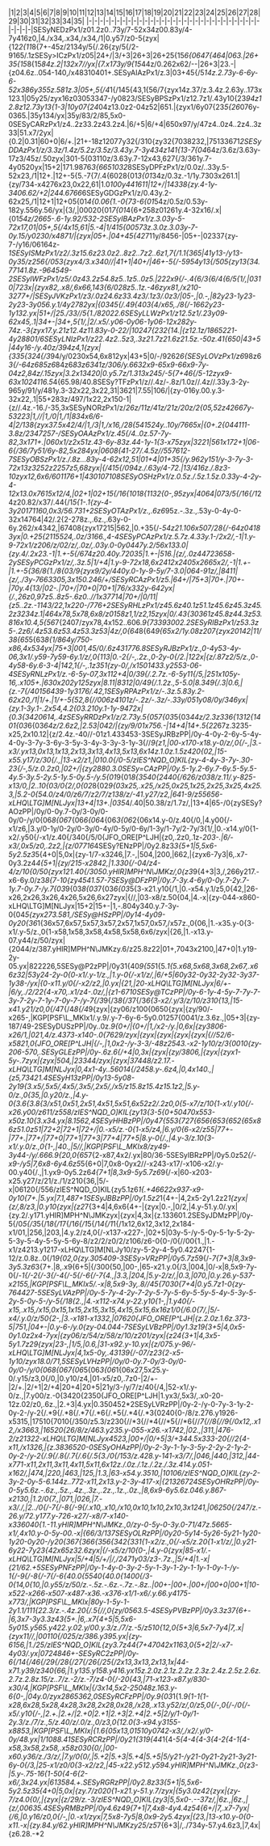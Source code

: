 |1|2|3|4|5|6|7|8|9|10|11|12|13|14|15|16|17|18|19|20|21|22|23|24|25|26|27|28|29|30|31|32|33|34|35|
|-|-|-|-|-|-|-|-|-|-|-|-|-|-|-|-|-|-|-|-|-|-|-|-|-|-|-|-|-|-|-|-|-|-|-|SESyNEDzPx1/z01.2z0..73y/7-52x34z00.83y/4-7y416z0,|4./x34,.x34,/x34,/1|0.y57/z0-5{zyx|{12*2{11*8{7+-45z/2134y/5{/.26{zy/5{/2-9165/.1zSESy>ICzPx1/z05|24+/|3/+3|26+3|26+25{15*6{0647{464|063.|26+35{15*8{15*84z.2|132x7//yx|{7.x173y/9{15*44z/0.262x62/--|26+3|23.-|{z04.6z..054-140,/x48310401+.SESyAIAzPx1/z.3|03+45{/5*14z.2.73y-6-6y-6-52x386y355z.581z.3|05+,5{/4*1{/145{43,1{56/7{zyx14z.37/z.3.4z.2.63y..173x123.1|05y25/zyx16z03053347-/y0823/SESyBPSzPx1/z12.7z1/.43y10{23*94z12.8z12.73y13{1-3|10y07{24*04z13.0z2-04z52|651.|{zyx1/6y07{23*5{26*076y-0365.|35y134/yx|35y/83/2/85,5x0-0SESyCARzPx1/z4..2z33.2z43.2z4.|6/+5|6/+4|650x97/y/47z4..0z4..2z4..3z33|51.x7/2yx|{0.2|0.31|60+0|6/+.|21+-18z12077y32{/310{zy32{7038232,|75133671*2SESyDDAzPx1/z/3.3z/1.4z/5.2z/3.5z/3.43y.7-3y434z141{13-7{04*64z/3.6z/3.63y-17z3/45z/.50zyx|301-5{03110z/3.63y.7-12x43,627{/3/361y.7-4y0520yx|15+2|171.9876*3{6651032*8SESyDPFzPx1/z/0.0z/..33y.5-52x23,/1|12+.|12+-5{5.-7{7/.4{6028{01*3{01*34z/0.3z.-1/1y.7303x261.1|{zy/734-x4276x23,0x22,61|1.0*100y441611|12+/|14338{zy.4-1y-3406.62/+2|244.6766*6SESyGDGzPx1/z/0.43y.2-62x25,/1|12+1|12+05{01*4{0.06{1.-0{73-6{01*54z/0.5z/0.53y-182y.556y.56/yx|{3/,|00020{01*7{01*4{6+258z01261y.4-32x16/.x|{01*54z/2665-.6-1y.92/532-2SESyIBAzPx1/z.3.03y-5-72x17,01|05+,5{/4x15,61|5.-4|1/415{00573z.3.0z.3.03y-7-0y.15/y0230/x4871/|{zyx|05+.|04+45{42*711y/8456-|05+-|02337{zy-7-/y16/06164z-*1SESyISMzPx1/z2/.3z15.6z23.0z2..8z2..7z2..6z1,7{/1.1{365|41y13-/y13-0y35/z256{/053{zyx4/3.x340//|41+1|40+/|46+-5{/-5954y13{/505{zy13{34.77141.8z.-964549-2SESyIWFzPx1/z5/.0z43.2z54.8z5..1z5..0z5.|222x9{/-.4{6/*3{6/*4{6/*5{1/,|0310|723x|{zyx82,.x8/,6x66,143{6/028z5..1z.-46zyx81,/x210-3277+/|SESyJVKzPx1/z3/.0z24.6z33.4z3/.1z3/.0z3/|05-,|0.-,|82y23-1y23-2y23-3y056.y.1/4y2782yx|{0345{/.49{40*3{4/x65,./8{/-1662y23-1y132.yx|51+/|25./33//*5{1./82022.6SESyLLWzPx1/z12.5z1/.23y09-62x45,.1|34+-|34+,5{1/,|2/.x5/.y06-0y06-1y06-12x282y-74z.-3{zyx17.y.21z12.4z11.83y-0-22/|10247{23*2{14.|{z12.1z/1865221-4y28801/6SESyLNIzPx1/z22.4z2..5z3,.3z21.7z21.6z21.5z.-50z.41{650|43+5|44y16-/y.40z/394z4,1{zyx|{33*5{32*4{/3*94/y/0230x54,6x812yx|43+5|0/-/9262*6{SESyLOVzPx1/z6*98z6*3{/-*64z6*85z6*84z6*83z6341z/306/y.6632x9-65x9-66x9-7y-04z2,84z/.15zyx|3.2x13420|0.y5.7z/1.313x245/-5{7+46{/5-12zyx9-63x1024116.5*4{65.98/40.8SESy?TFzPx1/z//.4z/-.8z/1.0z//.4z//.33y.3-2y-965y/91/y/481y.3-32x22,3x22,31|3621|7.55|106/|{zy-016y.00.y.3-32x22,.1|55+283z/497/1x22,2x150-1|{z//.4z.-16./-35,3xSESyNORzPx1/z/*26z/*11z/*41z/*21z/*20z/*2{05,52z42667y-53223|1,//|1,/0|1,/1|834x6/6-4|2/138{zyx37.5x42/4/|1,/3|1,/x16,/28{541524y..10y/7665x|{0+.2{044111-3.8z/2347257-/SESyOAAzPx1/z.45{/4..0z.57-7y-82,3x171+.|060x1/z2x51z.43-6y-83z.44-1y-1{3-x75zyx|3221|561x172+1|06-*6{/3*6/7y51/6y-82,5x284yx|060*8{41-27/.4.5z//557612-7SESyOBSzPx1/z./.8z...83y-4-62x12,51|01+4|01+35{/y.962y151/y-3-7y-3-72x13z3252z2257z5,68zyx|{/415{/0*94z./.63y/4-72.|13/416z./.8z3-10zyx12,6x6/601176+1|43010710*8SESyOSHzPx1/z.0.5z./.5z.1.5z.0.33y-4-2y-4-12x13.0x7615x12/4,|02+1|02+15{/1*6{1018{1132{0-,95zyx|4064|073/5{/1*6{/1*24z20.82/x37/.44{/1*5{1-.1{zy-4-3y20171160,0x3/56.731+2SESyOTAzPx1/z.,.6z6*95z.-.3z.,.53y-0-4y-0-32x14764|42/.2{2-278z.,.6z.,.63y-0-6y.262/x4342,|67408{zyx17215|562,|0.+35{/-*54z21.106x507/28{/-*64z04183yx|0.+25{2115524,.0z/3166.,4-4SESyPCAzPx1/z.5.7z.4.33y.1-/2x2/,-1|1.y-9-72x1/z206/z/02/z/,.0z/,.03y.0-0y0447y.2/56x133.0|{zy.4/.2x23.-1|1.+-5{/6*74z20.40y.72035|1.+-|516.|{z/,.0z44723658-2ySESyPCGzPx1/z/,.3z.5|1/+4|1.y-9-72x18,6x2412x2405x2665x2/,-1|1.+-|1.+-5{36/8{1./8{03/9{zyx9/2y/440y.0-1y-9-5y/7-3.0|064-91z/,|8411|{z/,./3y-7663305,3x150.246/+/SESyRCAzPx1/z5.|64+/|75+3|70+.|70+-|70y.4{13/|02-.|70+/|70+0|70+1|76/x332y-642yx|{/.,26z0,97z5..8z5-.6z0..//1x37714|70+/|0/11|{z5..2z.-1143/22,1x220-/776+2SESyRHLzPx1/z45.6z40.1z51.1z45.6z45.3z45.2z3234z.1|464x78,5x78,6x8/z0158z1,1/z2,15zyx|0/.43{30361z45.8z44.3z53.816x10.4,5{56*7{2407/zyx78,4x152..606.*9{73393002.2SESyRIBzPx1/z53.3z5-.2z6/.4z53.6z53.4z53.3z53|4z/,0{64*8{64*9{65x2/1y.08z207{zyx20142|11/38{65*5{63*8{1/*864y/750-x86,4x534yx|75+3|001,45/0/.6z431776.8SESyRJBzPx1/z.,0-4y53-4y-06,3x1/.y59-7y59-6y.1/z/,0{113|0.-*2{/-,.2z.,0-2y-0{/2.|122x|{z/.87z2/5/z.,0-4y58-6y.6-3-4|142,1{/-,.1z351{zy-0/,/x1501433.y2553-06-4SESyRNLzPx1/z.-6-5y-07,3x112+4|0/3*9{/.2.7z.-6-5y11{/5,|251x105y-16,.x105+.|630x202y125zyx|8.11|8312|0/4*9{/.1.2z.,5-5.0|8.349{/.3|0.6,|{z.-7{/40156439-1y3176/.42,1SESyRPAzPx1/z/-.3z.5.83y.2-62x20,/1|1/+.|1/+-5{52,8{//006z4101z/-.2z/-.3z/-.33y/051y08/0y/346yx|{zy.1-3y.1-.2x54,4.2{03.210y.1-1y-9472x|{0.*3{3420614,.4zSESyRRDzPx1/z/2.73y.5{05*7{03*5{03*44z/2.3z336{1312{1401{03*6{03*64z/2.6z2,|2.53|042/|{zy/9/01x756.-|14+4|14+.5{22*67z.3235-x25,2x10.12|{z/2.4z.-40//-01z1.433453-3SESyJRBzPP|/0y-4-0y-2-6y-5-4y-4-0y-3-7y-3-6y-3-5y-3-4y-3-3y-3-1y-3{//*9{z1,|00-x170-x18.y-0/z/,0{/-,|3.-x3/.yx13,0x13,1x13,2x13,3x13,4x13,5x13,6x14z.1.0z.1.5z420{02,|15-x55.y17/z/30{/.,|13-x2/z1,|010.0{/0-5/zIES^NQD_O]KIL{zy-4-4y-3-7y-.30-23{/-,5/z.0.2z0,|02+/|{zy2880.3.0SESy=CAzPP|/0y.5-1y.2-6y.7-6y.5-5y.5-4y.5-3y.5-2y.5-1y.5-0y.5-/y.5{01*9{01*8{3540{2440{/626/z038/z.11/.y-825-x13/0,|2..10{03/0{2/,0{02*8{02*9{03x25,.x25,/x25,0x25,1x25,2x25,3x25,4x25.3,|5.2-0{54.0/z4/0/z6/7/z2/7/z138/z/-41.y27/z2,|641-9/z55656-xLHQ\LTG]M[NLJyx|13+4|13+.|035*4/.40|50.38/z/1.7z/,|13+4|65-/0{zySESy?AOzPP|/0y/0-0y.7-0y/3-0y/0-0y/0-/y/0{06*8{06*7{06*6{06*4{06*3{06*2{06x14.y-0/z.40{/0,|4.y00{/-x1/z6,|3.y/0-1y/0-2y/0-3y/0-4y/0-5y/0-6y/1-3y/1-7y/2-7y/3{1/,|0.-x14.y/0{1-x2/.y50{/-x1/z.40{/340{/5/0{JFO_ORE[P^LJH|{z0,.2z0,.1z-*203-.|6/-x3/,0x5/z0,.2z2,|{z/07716*4SESy?ENzPP|/0y2.8z3*3{5+1|5,5x6-5y2.5z3*5{4+0|5,0x|{zy-1/7-x3246,|7.-,|504,|200,|662,|{zyx6-7y3|6,.x7-0y3.2z4*4{5+1|{zy/215-x2842,|1.330{/-04/z4-4/z/10{0/50{zyx121.40{/3050.yHIR]MPH^N\JMKz/,0{z3*9{4+3|3,/,266y217.-x6-6y.0/z3*8{7-10{zy4541.57-7SESy@DFzPP|/0y.7-3y.4-6y/0-0y.7-2y.7-1y.7-0y.7-/y.7{03*9{03*8{03*7{03*6{03*5{3-x21.y10{/1,|0.-x54.y.1/z5,0{42,|26-x26,2x26,3x26,4x26,5x26,6x27zyx|{//,|03-x8/z.50{04,|4.-x|{zy-044-x860-xLHQ\LTG]M[NLJyx|15+2|15+-|1,-.804y340.y.7-3y-0{04*5{zyx273.581,/SESy@HSzPP|/0y14-4y09-0y20{36*1{36x57,6x57,5x57,3x57,2x57,1x57,0x57,/x57z.,0{06,|1.-x35.y-0{3-x1/.y-5/z.,0{1-x58,1x58,3x58,4x58,5x58,6x6/zyx|{26,|1.-x13.y-07.y44/z/50/zyx|{2044/z/387.yHIR]MPH^N\JMKzy.6/z25.8z22|01+,7043x2100,|47+0|1.y19-2y-05.yx|822226,5SESy@P2zPP|/0y31{40*9{55*1{5.*1{5.x68,5x68,3x68,2x67,.x66z32|53y24-2y-0{0-x1/.y-1/z.,|1.y-0{/-x1/z/,|6/+5|60y32-0y32-2y32-3y37-1y38-/yx|{0-x11.y/0{/-x2/z2,|0.yx|{21,|20-xLHQ\LTG]M[NLJyx|6/+-|6/y,./2/22{4-x70,.x1/z4-.0z/,|{z1-6710SESy@TCzPP|/0y-6-1y-4-5y-7-7y-7-3y-7-2y-7-1y-7-0y-7-/y-7{/3*9{/3*8{/3*7{/3*6{3-x2/.y/3/z/10/z310{13,|15-x41.y21/z0,0{/4*7{/4*8{/4*9{zyx|{zy06/z100{0650{zyx|{zy/90/-x265-,|KGP[PSF\L_MKIx1/.y.9/.y-7-6y-6-5y0.01257{0041/z.3.6z.,|05+3|{zy-187/49-2SESyDUSzPP|/0y..0z.*9{0+/|{0+/|1,/x2-/y.|0,6x|{zy3806-x26/1,|021,4/z.4373-x140-.0{7629/zyx|{zyx|{zyx|{zyx|{zyx|{//52/6-x5821,0{JFO_ORE[P^LJH|{/-,|1,0x2-/y-3-3/-48z2543.-x2-1y10/z/*3{0010{zy-206-570,.SESyGLEzPP|/0y-.6z.*6{/+4|0,3x|{zyx|{zy/3806,|{zyx|{zyx1-5y-.7zyx|{zyx|504,|23344/zyx|{zyx|37448/z2.17.-xLHQ\LTG]M[NLJyx|0,4x1-4y..56014{/2458.y-.6z4,|0,4x140.,|{z5,73421.4SESyH13zPP|/0y13-5y08-2y19{3.x5/,5x5/,4x5/,3x5/,2x5/,/x5/z15.8z15.4z15.1z2,|5.y-0/z.,0{35,|0.y20/z.,|4.y-0{3.*6{3.*8{3/x51,0x51,2x51,4x51,5x51,6x52z2/.2z0,0{5-x7/z/10{1-x1/.y10{/-x26.y00/z611/z558/zIES^NQD_O]KIL{zy13{3-*5{0+50470x553-x50z.10{3.x34.yx|8.1562,4SESyHHBzPP|/0y47{55*3{72*7{65*6{65*3{65*2{65x86z51.0z51|72+2|72+1|72+/|0.-x5/z.-0{1-x5/z4,|6.y/0{6-x2/z55|77+-|77+.|77+/|77+0|77+1|77+3|77+4|77+5|8.y-0{/.,|4.y-3/z.10{3-x1/.y.0/z.,0{1-,|40.,|5//,|KGP[PSF\L_MKIx8/zy49-3y44-/y/.666.9{20,0{65*7{2-x87,4x2/.yx|80/36-5SESyIBRzPP|/0y5.0z5*2{/-x9-/y5|7,6x8-6y4.6z5*5{6+0|7,0x8-0yx2//-x243-x17/-x106-x2/.y-00.y40{/.,|1.yx9-0y5.2z6*4{7+1|8,3x9-5y5.7z6*9{/-x|60-x203-x25.y27/z/21/z./1/z210{36,|5/-x|06120{/556/zIES^NQD_O]KIL{zy5.1z6*1{.+46622x937-x9-0y10{7+.|5.yx|7.1,487+1SESyJBBzPP|/0y1.5z2*1{4+-|4,2x5-2y1.2z2*1{zyx|{z/,8/z3,|0.y10{zyx|{z2*7{3+4|4,6x6{4+-|{zyx|0.-,|0/2,|4.y-51.y.0/.yx|{zy.2/.y171.yHIR]MPH^N\JMKzyx|{zyx|4,3x|{z.133601.2SESyJDMzPP|/0y-5{/0*5{/3*5{/1*8{/1*7{/1*6{/1*5{/1*4{/1*1{/1x12,6x12,3x12,2x184-x1/01,|256,|203,|4.y.2/z4,0{/-x137-x227-,|02+5|03y-5-/y-5-0y-5-1y-5-2y-5-3y-5-4y-5-5y-5-6y-8/z2/2/z0/2/z106/z6-0{0-/0{//00{1.,|1.-x1/z4213.y1217-xLHQ\LTG]M[NLJy10/zy-5-2y-4-5y0.42247{1-12/z.0.8z..0{/1*9{02,0{zy.305409-3SESy>VRzPP|/0y5.7z5*9{/-*7{7+3|8,3x9-3y5.3z6*3{7+.|8,.x9{6+5|{/300{50,|00-,|65-x21.y.0{/3,|004,|0/-x|8,5x9-7y-0{/-*1{/-*2{/-*3{/-*4{/-*5{/-*6{/-*7{4.,|3.3,|204,|5.y-2/z/,|0.3,|070,|0.y.26.y-537-x2155,|KGP[PSF\L_MKIx5/.-x|8,5x9-3y,.8//45{7030{7+4|0.y5.7z1-0{zy-764427-5SESyLVAzPP|/0y-5-7y-4-2y-7-2y-5-7y-5-6y-5-5y-5-4y-5-3y-5-2y-5-0y-5-/y-5{/1*8{2.,|4.-x112-x74.y-22.y10{1-,|1.y40{/-x15,.x15,/x15,0x15,1x15,2x15,3x15,4x15,5x15,6x16z1/0{/6.0{7/,|5/-x4/.y.0/z/50{2-,|3.-x181-x1332,|07620{JFO_ORE[P^LJH|{z.2.0z.1.6z.*373-5|751,|04+-|0.y-6-/y.0{zy-04.044-7SESyLVBzPP|/0y1.3z1*9{3+5|4,0x5-0y1.0z2x4-7yx|{zy06/z/54/z/58/z/10/z201/zyx|{z2*4{3+1|4,3x5-5y1.7z2*9{zyx|23-,|1/5,|0.6,|31-x92.y-10.yx|{z/075.y-96/-xLHQ\LTG]M[NLJyx|4,1x5-0y,.43139{/-07/z2*3{2-x5-1y10/zyx18.0/71,5SESyLVHzPP|/0y/0-0y.7-0y/3-0y/0-0y/0-/y/0{06*8{06*7{06*5{06*3{06*1{06x27,5x25.y-0/.y15/z3,0{/0,|0.y10/z4,|01-x5/z0,.7z0-|2/+-|2/+.|2/+1|2/+4|20+4|20+5|21y/3-/y/7/z/40{/4,|52-x1/.y-0/z.,|7.y00/z.-0{3420{2350{JFO_ORE[P^LJH|1.yx3/,5x3/,.x0-20-12z.02/z0,.6z.,|2.+3|4.yx|0.350452*2SESyLVRzPP|/0y-2-/y-0-7y-3-1y-2-0y-2-/y-2{/.*9{/.*8{/.*7{/.*6{/.*5{/.*4{/.*3{0240{0-/8/z.276.y1926-x5315,|17510{7010{/350/z5.3/z230{//*3{//*4{//*5{//*6{//*7{//*8{//*9{/0x12,.x12,/x3663,|16520{26/8/z/463.y235.y-055-x26.-x1742,|02.,|311,|476-2/z21322-xLHQ\LTG]M[NLJyx4523,|00+/|0/+5|3/+344.5x333-20{//*2{4-x11,/x1326,|{z.3836520-0SESyOHAzPP|/0y-2-3y-1-1y-3-5y-2-2y-2-1y-2-0y-2-/y-2{/.*9{/.*8{/.*7{/.*6{/.*5{3./0{/153/z.428.y-141-x3/7/,|046,|440,|312,|44-x771-x11,2x11,3x11,4x11,5x11,6x12z./.0z./.1z./.2z./.3z.414.y.051-x162/,|474,|220,|463,|125,|1.3,|63-x54.y.3510,|10106/zIES^NQD_O]KIL{zy-2-3y-2-0y-5-6.144z..772-x11,2x13.y-2-3y-417-x|{21326724SESyOHRzPP|/0y-0-5y5.6z.-.6z.,.5z.,.4z.,.3z.,.2z.,.1z.,.0z.,|8,6x9-6y5.6z.046.y.867-x2130,|1.2/0{7.,|071,|026,|7.-x3/./,|2../0{/-*7{/-*8{/-*9{/.x10,.x10,/x10,0x10,1x10,2x10,3x1241,|06250{/247/z.-26.y/72.y177.y-726-x27/-x8/7-x140-x336040{1.-11.yHIR]MPH^N\JMKz.,0/zy-0-5y-0-3y.0-71/47z.5665-x1/,4x10.y-0-5y-00.-x|{66/3/13*7SESyOLRzPP|/0y20-5y14-5y26-5y21-1y20-1y20-0y20-/y20{36*7{36*6{35*6{34*2{33*1{1-x2/z.,0{/-x5/z.20{1-x1/z/,|0.y21-6y22-7y23{42x65z32.6zyx|{/-x5/z/10{0-,|4.y-0{zyx|85-x1/.-xLHQ\LTG]M[NLJyx|5/+4|5/+/|/,/2471y03/z3-.7z.,|5/+4|1.-x|{21/62.+5SESyPNFzPP|/0y-1-4y-0-3y-2-5y-1-3y-1-2y-1-1y-1-0y-1-/y-1{/-*9{/-*8{/-*7{/-*6{40.0{5540{40.0{1400{/3-0{14,0{10,|0.y55/z/50/z.-.5z.-.6z.-.7z.-.8z..|00+-|00+.|00+/|00+0|00+1|10-x522-x266-x507-x487-x36.-x376-x1/1-x6/.y.66.y4175-x773/,|KGP[PSF\L_MKIx|80y-1-5y-1-2y1.1/111{22.3/z.-.4z.20{/.*5{//,0{zy/0563.5-4SESyPVBzPP|/0y3.3z3*7{6+-|6,3x7-3y3.3z4*3{5+.|6,.x7{4+5|5,5x6-5y015.y565.y422.y.02.y/00.y.3/z./7/z.-5/z510{12,0{5+3|6,5x7-7y4|7,.x|{zyx11//,|00110{/025/z/386.y395.yx|{zy-6156,|1./25/zIES^NQD_O]KIL{zy3.7z4*4{7+47042x1163,0{5+2|2/-x7-4y03/.yx|0724846+-SESyRC2zPP|/0y-6{/1*4{/4*6{/2*9{/2*8{/2*7{/2*6{/2*5{/2x13,3x13,2x13,1x|44-x71.y39/z340{66,|1.y135.y158.y416.yx15z.2.0z.2.1z.2.2z.2.3z.2.4z.2.5z.2.6z.2.7z.2.8z.15/z..7/z.-2/z.-7/z4-0{/-20{43,|71-x123-x87.y/830-x30/4,|KGP[PSF\L_MKIx|{/3x14,5x2-25048z.163.y-6{0-,|04y.0/zyx2865362,0SESyRCFzPP|/0y.9{03*1{1.*9{1-*1{1-x28,6x28,5x28,4x28,3x28,2x28,0x28,/x28,.x13.y52/z/,0/z5,0{/-,0{/-/0{/-x5/.y10{/-,|2.+.|2.+/|2.+0|2.+1|2.+3|2.+4|2.+5|2/y/1-0y/1-2y.3/z./7/z.,5/z.40/z/.0/z.,0/z3,0{12.0{3-x94.y3155-x8853,|KGP[PSF\L_MKIx|{1.*6{05x13,01510y0742-x3/,/x2/.y/0-0y/48.yx|1/1088.4*1SESyRCRzPP|/0y21{31*9{44*1{4-*5{4-*4{4-*3{4-*2{4-*1{4-x58,3x58,2x58,.x58z030{0/,|00-x60.y36/z./3/z/,|7.y/0{0/,|5.+2|5.+3|5.+4|5.+5|5/y21-/y21-0y21-2y21-3y21-6y-0{/3,|25-x1/z0/0{3-x2/z2,|45-x22.y512.y594.yHIR]MPH^N\JMKz.,0{z3-|5.y-.75-16{1-50{4-*6{2-x6/,3x24.yx|613584.+.SESyRGRzPP|/0y2.8z3*3{5+1|5,5x6-5y2.5z3*5{4+0|5,0x|{zy.7/z020{1-x21.y-51.y.7/zyx|{5y3.0z4*2{zyx|{zy-7/z4.0{0/,|{zyx|{z/29/z.-3/zIES^NQD_O]KIL{zy3|5,5x0-.--37z/,|6z.,|6z.,|{z/,00635.4SESyRMBzPP|/0y4.6z4*9{7+1|7,4x8-4y4.4z5*4{6+/|7,.x7-7yx|{/6,|0.y16/z0,0{/-,|0.-x1/zyx|7,5x8-7y5|8,0x9-2y5.4zyx|{23,|13-x10.y-0{0-x11.-x|{zy.84.y/62.yHIR]MPH^N\JMKzy25/z5*7{6+3|/,./734y-57.y4.6z3,|7,4x|{z6.28.-*2